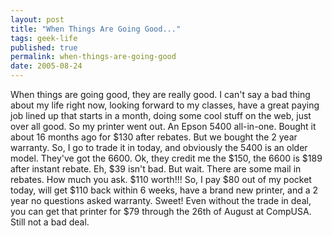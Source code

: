 ```yaml
---
layout: post
title: "When Things Are Going Good..."
tags: geek-life
published: true
permalink: when-things-are-going-good
date: 2005-08-24
---
```


When things are going good, they are really good.  I can't say a bad thing about my life right now, looking forward to my classes, have a great paying job lined up that starts in a month, doing some cool stuff on the web, just over all good.  So my printer went out.  An Epson 5400 all-in-one.  Bought it about 16 months ago for $130 after rebates.  But we bought the 2 year warranty.  So, I go to trade it in today, and obviously the 5400 is an older model.  They've got the 6600.  Ok, they credit me the $150, the 6600 is $189 after instant rebate.  Eh, $39 isn't bad.  But wait.  There are some mail in rebates.  How much you ask.  $110 worth!!!  So, I pay $80 out of my pocket today, will get $110 back within 6 weeks, have a brand new printer, and a 2 year no questions asked warranty.  Sweet!
Even without the trade in deal, you can get that printer for $79 through the 26th of August at CompUSA.  Still not a bad deal.
